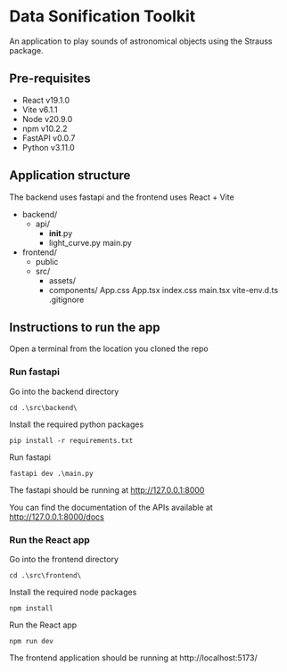 # Data Sonification Toolkit

An application to play sounds of astronomical objects using the Strauss package.

## Pre-requisites

- React v19.1.0
- Vite v6.1.1
- Node v20.9.0
- npm v10.2.2
- FastAPI v0.0.7
- Python v3.11.0

## Application structure

The backend uses fastapi and the frontend uses React + Vite

- backend/
  - api/
    - __init__.py
    - light_curve.py
  main.py
- frontend/
  - public
  - src/
    - assets/
    - components/
    App.css
    App.tsx
    index.css
    main.tsx
    vite-env.d.ts
    .gitignore

## Instructions to run the app

Open a terminal from the location you cloned the repo

### Run fastapi

Go into the backend directory

`cd .\src\backend\`

Install the required python packages

`pip install -r requirements.txt`

Run fastapi

`fastapi dev .\main.py`

The fastapi should be running at http://127.0.0.1:8000

You can find the documentation of the APIs available at http://127.0.0.1:8000/docs

### Run the React app

Go into the frontend directory

`cd .\src\frontend\`

Install the required node packages

`npm install`

Run the React app

`npm run dev`

The frontend application should be running at http://localhost:5173/
